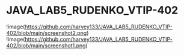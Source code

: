 # JAVA_LAB5_RUDENKO_VTIP-402
!image(https://github.com/harvey133/JAVA_LAB5_RUDENKO_VTIP-402/blob/main/screenshot2.png)
!image(https://github.com/harvey133/JAVA_LAB5_RUDENKO_VTIP-402/blob/main/screenshot1.png)
